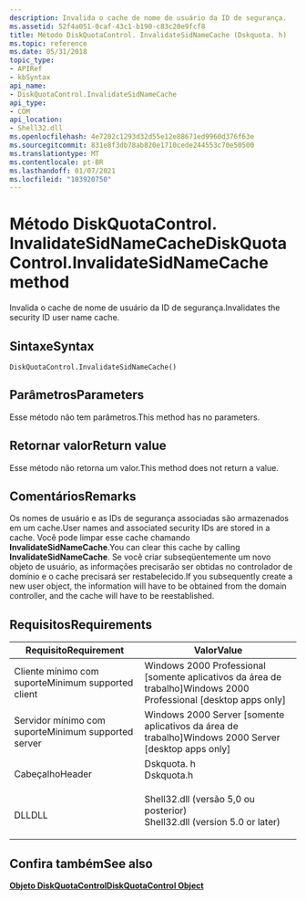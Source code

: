 ```yaml
---
description: Invalida o cache de nome de usuário da ID de segurança.
ms.assetid: 52f4a051-0caf-43c1-b190-c83c20e9fcf8
title: Método DiskQuotaControl. InvalidateSidNameCache (Dskquota. h)
ms.topic: reference
ms.date: 05/31/2018
topic_type:
- APIRef
- kbSyntax
api_name:
- DiskQuotaControl.InvalidateSidNameCache
api_type:
- COM
api_location:
- Shell32.dll
ms.openlocfilehash: 4e7202c1293d32d55e12e88671ed9960d376f63e
ms.sourcegitcommit: 831e8f3db78ab820e1710cede244553c70e50500
ms.translationtype: MT
ms.contentlocale: pt-BR
ms.lasthandoff: 01/07/2021
ms.locfileid: "103920750"
---
```

# <a name="diskquotacontrolinvalidatesidnamecache-method"></a><span data-ttu-id="dea43-103">Método DiskQuotaControl. InvalidateSidNameCache</span><span class="sxs-lookup"><span data-stu-id="dea43-103">DiskQuotaControl.InvalidateSidNameCache method</span></span>

<span data-ttu-id="dea43-104">Invalida o cache de nome de usuário da ID de segurança.</span><span class="sxs-lookup"><span data-stu-id="dea43-104">Invalidates the security ID user name cache.</span></span>

## <a name="syntax"></a><span data-ttu-id="dea43-105">Sintaxe</span><span class="sxs-lookup"><span data-stu-id="dea43-105">Syntax</span></span>


```JScript
DiskQuotaControl.InvalidateSidNameCache()
```



## <a name="parameters"></a><span data-ttu-id="dea43-106">Parâmetros</span><span class="sxs-lookup"><span data-stu-id="dea43-106">Parameters</span></span>

<span data-ttu-id="dea43-107">Esse método não tem parâmetros.</span><span class="sxs-lookup"><span data-stu-id="dea43-107">This method has no parameters.</span></span>

## <a name="return-value"></a><span data-ttu-id="dea43-108">Retornar valor</span><span class="sxs-lookup"><span data-stu-id="dea43-108">Return value</span></span>

<span data-ttu-id="dea43-109">Esse método não retorna um valor.</span><span class="sxs-lookup"><span data-stu-id="dea43-109">This method does not return a value.</span></span>

## <a name="remarks"></a><span data-ttu-id="dea43-110">Comentários</span><span class="sxs-lookup"><span data-stu-id="dea43-110">Remarks</span></span>

<span data-ttu-id="dea43-111">Os nomes de usuário e as IDs de segurança associadas são armazenados em um cache.</span><span class="sxs-lookup"><span data-stu-id="dea43-111">User names and associated security IDs are stored in a cache.</span></span> <span data-ttu-id="dea43-112">Você pode limpar esse cache chamando **InvalidateSidNameCache**.</span><span class="sxs-lookup"><span data-stu-id="dea43-112">You can clear this cache by calling **InvalidateSidNameCache**.</span></span> <span data-ttu-id="dea43-113">Se você criar subseqüentemente um novo objeto de usuário, as informações precisarão ser obtidas no controlador de domínio e o cache precisará ser restabelecido.</span><span class="sxs-lookup"><span data-stu-id="dea43-113">If you subsequently create a new user object, the information will have to be obtained from the domain controller, and the cache will have to be reestablished.</span></span>

## <a name="requirements"></a><span data-ttu-id="dea43-114">Requisitos</span><span class="sxs-lookup"><span data-stu-id="dea43-114">Requirements</span></span>



| <span data-ttu-id="dea43-115">Requisito</span><span class="sxs-lookup"><span data-stu-id="dea43-115">Requirement</span></span> | <span data-ttu-id="dea43-116">Valor</span><span class="sxs-lookup"><span data-stu-id="dea43-116">Value</span></span> |
|-------------------------------------|---------------------------------------------------------------------------------------------------------------|
| <span data-ttu-id="dea43-117">Cliente mínimo com suporte</span><span class="sxs-lookup"><span data-stu-id="dea43-117">Minimum supported client</span></span><br/> | <span data-ttu-id="dea43-118">Windows 2000 Professional \[somente aplicativos da área de trabalho\]</span><span class="sxs-lookup"><span data-stu-id="dea43-118">Windows 2000 Professional \[desktop apps only\]</span></span><br/>                                                    |
| <span data-ttu-id="dea43-119">Servidor mínimo com suporte</span><span class="sxs-lookup"><span data-stu-id="dea43-119">Minimum supported server</span></span><br/> | <span data-ttu-id="dea43-120">Windows 2000 Server \[somente aplicativos da área de trabalho\]</span><span class="sxs-lookup"><span data-stu-id="dea43-120">Windows 2000 Server \[desktop apps only\]</span></span><br/>                                                          |
| <span data-ttu-id="dea43-121">Cabeçalho</span><span class="sxs-lookup"><span data-stu-id="dea43-121">Header</span></span><br/>                   | <dl> <span data-ttu-id="dea43-122"><dt>Dskquota. h</dt></span><span class="sxs-lookup"><span data-stu-id="dea43-122"><dt>Dskquota.h</dt></span></span> </dl>                         |
| <span data-ttu-id="dea43-123">DLL</span><span class="sxs-lookup"><span data-stu-id="dea43-123">DLL</span></span><br/>                      | <dl> <span data-ttu-id="dea43-124"><dt>Shell32.dll (versão 5,0 ou posterior)</dt></span><span class="sxs-lookup"><span data-stu-id="dea43-124"><dt>Shell32.dll (version 5.0 or later)</dt></span></span> </dl> |



## <a name="see-also"></a><span data-ttu-id="dea43-125">Confira também</span><span class="sxs-lookup"><span data-stu-id="dea43-125">See also</span></span>

<dl> <dt>

[<span data-ttu-id="dea43-126">**Objeto DiskQuotaControl**</span><span class="sxs-lookup"><span data-stu-id="dea43-126">**DiskQuotaControl Object**</span></span>](diskquotacontrol-object.md)
</dt> </dl>

 

 




